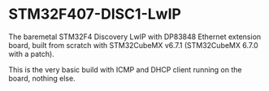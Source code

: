 # STM32F407-DISC1-LwIP

The baremetal STM32F4 Discovery LwIP with DP83848 Ethernet extension board, built from scratch with STM32CubeMX v6.7.1 (STM32CubeMX 6.7.0 with a patch).

This is the very basic build with ICMP and DHCP client running on the board, nothing else.

